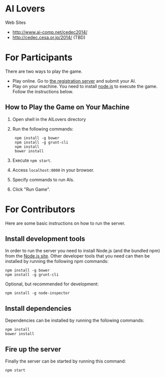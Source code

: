 AI Lovers
========

Web Sites
- http://www.ai-comp.net/cedec2014/
- http://cedec.cesa.or.jp/2014/ (TBD)

# For Participants

There are two ways to play the game.

- Play online. Go to [the registration server](arena.ai-comp.net) and submit your AI.
- Play on your machine. You need to install [node.js](http://nodejs.org/) to execute the game. Follow the instructions below.

## How to Play the Game on Your Machine

1. Open shell in the AILovers directory
2. Run the following commands:

        npm install -g bower
        npm install -g grunt-cli
        npm install
        bower install

3. Execute `npm start`.
4. Access `localhost:8000` in your browser.
5. Specify commands to run AIs.
6. Click "Run Game".

# For Contributors
Here are some basic instructions on how to run the server.

## Install development tools
In order to run the server you need to install Node.js (and the bundled npm) from the [Node.js site](http://nodejs.org/).
Other developer tools that you need can then be installed by running the following npm commands:
```
npm install -g bower
npm install -g grunt-cli
```

Optional, but recommended for development:
```
npm install -g node-inspector
```

## Install dependencies
Dependencies can be installed by running the following commands:
```
npm install
bower install
```

## Fire up the server
Finally the server can be started by running this command:
```
npm start
```
